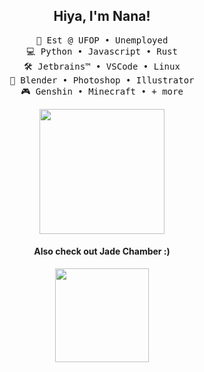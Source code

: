 <div align="center">

<h2> Hiya, I'm Nana! </h2>
<pre>
💼 Est @ UFOP • Unemployed
💻 Python • Javascript • Rust
🛠️ Jetbrains™ • VSCode • Linux
🧰 Blender • Photoshop • Illustrator
🎮 Genshin • Minecraft • + more
</pre>

<div align="center">
  <img height="200" src="https://steamuserimages-a.akamaihd.net/ugc/1696157019707375037/BD6E6F9F1065D25D25E63DADF820A406B28032BA/?imw=637&imh=358&ima=fit&impolicy=Letterbox&imcolor=%23000000"  />
</div>

<h4> Also check out Jade Chamber :)</h4>
<a href="https://github.com/jade-chamber"><img height="150" src="https://camo.githubusercontent.com/d070423fb12375a7c710e61e89c88ef1646120968bfe4f9544f8b108a3ad8dd6/68747470733a2f2f7374617469632e77696b69612e6e6f636f6f6b69652e6e65742f67656e73696e2d696d706163742f696d616765732f312f31362f4a6164655f4368616d6265725f537570706f72745f436172642e706e67"/></a>
